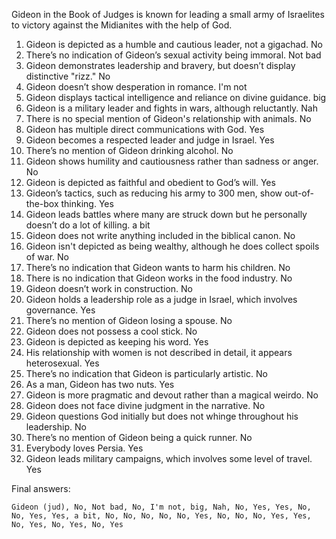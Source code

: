 Gideon in the Book of Judges is known for leading a small army of Israelites to victory against the Midianites with the help of God.

1. Gideon is depicted as a humble and cautious leader, not a gigachad. No
2. There’s no indication of Gideon’s sexual activity being immoral. Not bad
3. Gideon demonstrates leadership and bravery, but doesn’t display distinctive "rizz." No
4. Gideon doesn’t show desperation in romance. I'm not
5. Gideon displays tactical intelligence and reliance on divine guidance. big
6. Gideon is a military leader and fights in wars, although reluctantly. Nah
7. There is no special mention of Gideon's relationship with animals. No
8. Gideon has multiple direct communications with God. Yes
9. Gideon becomes a respected leader and judge in Israel. Yes
10. There’s no mention of Gideon drinking alcohol. No
11. Gideon shows humility and cautiousness rather than sadness or anger. No
12. Gideon is depicted as faithful and obedient to God’s will. Yes
13. Gideon’s tactics, such as reducing his army to 300 men, show out-of-the-box thinking. Yes
14. Gideon leads battles where many are struck down but he personally doesn’t do a lot of killing. a bit
15. Gideon does not write anything included in the biblical canon. No
16. Gideon isn't depicted as being wealthy, although he does collect spoils of war. No
17. There’s no indication that Gideon wants to harm his children. No
18. There is no indication that Gideon works in the food industry. No
19. Gideon doesn’t work in construction. No
20. Gideon holds a leadership role as a judge in Israel, which involves governance. Yes
21. There’s no mention of Gideon losing a spouse. No
22. Gideon does not possess a cool stick. No
23. Gideon is depicted as keeping his word. Yes
24. His relationship with women is not described in detail, it appears heterosexual. Yes
25. There’s no indication that Gideon is particularly artistic. No
26. As a man, Gideon has two nuts. Yes
27. Gideon is more pragmatic and devout rather than a magical weirdo. No
28. Gideon does not face divine judgment in the narrative. No
29. Gideon questions God initially but does not whinge throughout his leadership. No
30. There’s no mention of Gideon being a quick runner. No
31. Everybody loves Persia. Yes
32. Gideon leads military campaigns, which involves some level of travel. Yes

Final answers:

```Gideon (jud), No, Not bad, No, I'm not, big, Nah, No, Yes, Yes, No, No, Yes, Yes, a bit, No, No, No, No, No, Yes, No, No, No, Yes, Yes, No, Yes, No, Yes, No, Yes```